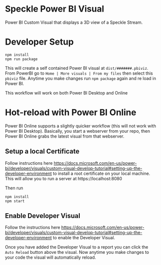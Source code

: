 # Speckle Power BI Visual
Power BI Custom Visual that displays a 3D view of a Speckle Stream.

# Developer Setup

    npm install
    npm run package

This will create a self contained Power BI visual at `dist/#######.pbiviz`. From PowerBI go to `Home | More visuals | From my files` then select this `pbiviz` file. Anytime you make changes run `npm package` again and re load in Power BI.

This workflow will work on both Power BI Desktop and Online

# Hot-reload with Power BI Online
Power BI Online supports a slightly quicker workflow (this will not work with Power BI Desktop). Basically, you start a webserver from your repo, then Power BI Online grabs the latest visual from that webserver.

## Setup a local Certificate
Follow instructions here https://docs.microsoft.com/en-us/power-bi/developer/visuals/custom-visual-develop-tutorial#setting-up-the-developer-environment to install a root certificate on your local machine. This will allow you to run a server at https://localhost:8080

Then run

    npm install
    npm start

## Enable Developer Visual
Follow the instructions here https://docs.microsoft.com/en-us/power-bi/developer/visuals/custom-visual-develop-tutorial#setting-up-the-developer-environment to enable the Developer Visual.

Once you have added the Developer Visual to a report you can click the `Auto Reload` button above the visual. Now anytime you make changes to your code the visual will automatically reload.

